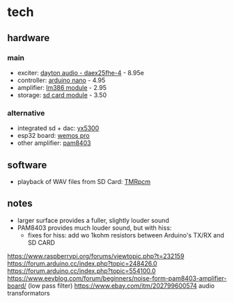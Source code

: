 # tech

## hardware

### main

- exciter: [dayton audio - daex25fhe-4](https://www.soundimports.eu/en/dayton-audio-daex25fhe-4.html) - 8.95e
- controller: [arduino nano](
https://www.ebay.de/itm/Nano-ATmega-328-Board-CH340-USB-Chip-Arduino-Kompatibel/252742123829
) - 4.95
- amplifier: [lm386 module](
https://www.ebay.de/itm/Nano-ATmega-328-Board-CH340-USB-Chip-Arduino-Kompatibel/252742123829
) - 2.95
- storage: [sd card module](
https://www.ebay.de/itm/Nano-ATmega-328-Board-CH340-USB-Chip-Arduino-Kompatibel/252742123829
) - 3.50

### alternative

- integrated sd + dac: [yx5300](https://www.ebay.de/itm/YX5300-MP3-Musik-Player-Modul-Serial-UART-TTL-Module-Arduino-Raspberry-YX6300/253998552373?hash=item3b237e5535:g:0MMAAOSwWIJb-t2i)
- esp32 board: [wemos pro](https://docs.wemos.cc/en/latest/d32/d32_pro.html)
- other amplifier: [pam8403](https://www.banggood.com/5pcs-PAM8403-Miniature-Digital-USB-Power-Amplifier-Board-2_5V-5V-p-918227.html?rmmds=buy&cur_warehouse=CN)

## software

- playback of WAV files from SD Card: [TMRpcm](https://github.com/TMRh20/TMRpcm)


## notes

- larger surface provides a fuller, slightly louder sound
- PAM8403 provides much louder sound, but with hiss:
    - fixes for hiss: add wo 1kohm resistors between Arduino's TX/RX and SD CARD

https://www.raspberrypi.org/forums/viewtopic.php?t=232159
https://forum.arduino.cc/index.php?topic=248426.0
https://forum.arduino.cc/index.php?topic=554100.0
https://www.eevblog.com/forum/beginners/noise-form-pam8403-amplifier-board/ (low pass filter)
https://www.ebay.com/itm/202799600574 audio transformators